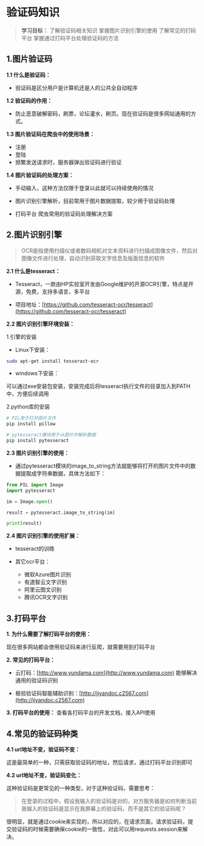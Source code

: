 # 验证码知识

> **学习目标：**
> 了解验证码相关知识
> 掌握图片识别引擎的使用
> 了解常见的打码平台
> 掌握通过打码平台处理验证码的方法

## 1.图片验证码

**1.1 什么是验证码：**

* 验证码是区分用户是计算机还是人的公共全自动程序

**1.2 验证码的作用：**

* 防止恶意破解密码，刷票，论坛灌水，刷页。现在验证码是很多网站通用的方式。

**1.3 图片验证码在爬虫中的使用场景：**

* 注册
* 登陆
* 频繁发送请求时，服务器弹出验证码进行验证

**1.4 图片验证码的处理方案：**

* 手动输入，这种方法仅限于登录以此就可以持续使用的情况

* 图片识别引擎解析，目前常用于图片数据提取，较少用于验证码处理

* 打码平台 爬虫常用的验证码处理解决方案

## 2.图片识别引擎

> OCR是指使用扫描仪或者数码相机对文本资料进行扫描成图像文件，然后对图像文件进行处理，自动识别获取文字信息及版面信息的软件

**2.1 什么是tesseract：**

* Tesseract，一款由HP实验室开发由Google维护的开源OCR引擎，特点是开源，免费，支持多语言，多平台

* 项目地址：[https://github.com/tesseract-ocr/tesseract](https://github.com/tesseract-ocr/tesseract)

**2.2 图片识别引擎环境安装：**

1.引擎的安装

* Linux下安装：

```bash
sudo apt-get install tesseract-ocr
```

* windows下安装：

可以通过exe安装包安装，安装完成后将tesseract执行文件的目录加入到PATH中，方便后续调用

2.python库的安装

```python
# PIL用于打开图片文件
pip install pillow

# pytesseract模块用于从图片中解析数据
pip install pytesseract
```

**2.3 图片识别引擎的使用：**

* 通过pytesseract模块的image_to_string方法就能够将打开的图片文件中的数据提取成字符串数据，具体方法如下：

```python
from PIL import Image
import pytesseract

im = Image.open()

result = pytesseract.image_to_string(im)

print(result)
```

**2.4 图片识别引擎的使用扩展：**

* tesseract的训练

* 其它ocr平台：
  * 微软Azure图片识别
  * 有道智云文字识别
  * 阿里云图文识别
  * 腾讯OCR文字识别

## 3.打码平台

**1. 为什么需要了解打码平台的使用：**

现在很多网站都会使用验证码来进行反爬，就需要用到打码平台

**2. 常见的打码平台：**

* 云打码：[http://www.yundama.com](http://www.yundama.com)
能够解决通用的验证码识别

* 极验验证码智能辅助识别：[http://jiyandoc.c2567.com](http://jiyandoc.c2567.com)

**3. 打码平台的使用：**
查看各打码平台的开发文档，接入API使用

## 4.常见的验证码种类

**4.1 url地址不变，验证码不变：**

这是最简单的一种，只需获取验证码的地址，然后请求，通过打码平台识别即可

**4.2 url地址不变，验证码变化：**

这种验证码是更常见的一种类型，对于这种验证码，需要思考：

> 在登录的过程中，假设我输入的验证码是对的，对方服务器是如何判断当前我输入的验证码是显示在我屏幕上的验证码，而不是其它的验证码呢？

很明显，就是通过cookie来实现的，所以对应的，在请求页面，请求验证码，提交验证码的时候需要确保cookie的一致性，对此可以用requests.session来解决。
